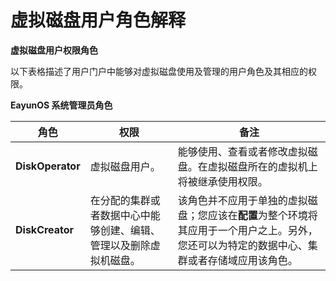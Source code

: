 # 虚拟磁盘用户角色解释

**虚拟磁盘用户权限角色**

以下表格描述了用户门户中能够对虚拟磁盘使用及管理的用户角色及其相应的权限。

**EayunOS 系统管理员角色**

|角色|权限|备注|
|----|----|----|
|**DiskOperator**|虚拟磁盘用户。|能够使用、查看或者修改虚拟磁盘。在虚拟磁盘所在的虚拟机上将被继承使用权限。|
|**DiskCreator**|在分配的集群或者数据中心中能够创建、编辑、管理以及删除虚拟机磁盘。|该角色并不应用于单独的虚拟磁盘；您应该在**配置**为整个环境将其应用于一个用户之上。另外，您还可以为特定的数据中心、集群或者存储域应用该角色。|


